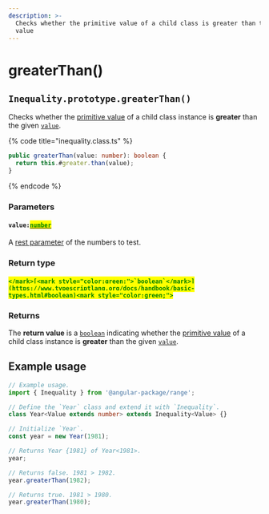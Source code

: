 ```yaml
---
description: >-
  Checks whether the primitive value of a child class is greater than the given
  value
---
```


# greaterThan()

## `Inequality.prototype.greaterThan()`

Checks whether the [primitive value](https://developer.mozilla.org/en-US/docs/Glossary/Primitive#primitive\_wrapper\_objects\_in\_javascript) of a child class instance is **greater** than the given [`value`](greaterthan.md#...values-number).

{% code title="inequality.class.ts" %}
```typescript
public greaterThan(value: number): boolean {
  return this.#greater.than(value);
}
```
{% endcode %}

### Parameters

#### `value:`[<mark style="color:green;">`number`</mark>](https://www.typescriptlang.org/docs/handbook/basic-types.html#number)

A [rest parameter](https://developer.mozilla.org/en-US/docs/Web/JavaScript/Reference/Functions/rest\_parameters) of the numbers to test.

### Return type

#### <mark style="color:green;">``</mark>[<mark style="color:green;">`boolean`</mark>](https://www.typescriptlang.org/docs/handbook/basic-types.html#boolean)<mark style="color:green;">``</mark>

### Returns

The **return value** is a [`boolean`](https://developer.mozilla.org/en-US/docs/Web/JavaScript/Reference/Global\_Objects/Boolean) indicating whether the [primitive value](https://developer.mozilla.org/en-US/docs/Glossary/Primitive#primitive\_wrapper\_objects\_in\_javascript) of a child class instance is **greater** than the given [`value`](greaterthan.md#value-number).

## Example usage

```typescript
// Example usage.
import { Inequality } from '@angular-package/range';

// Define the `Year` class and extend it with `Inequality`.
class Year<Value extends number> extends Inequality<Value> {}

// Initialize `Year`.
const year = new Year(1981);

// Returns Year {1981} of Year<1981>.
year;

// Returns false. 1981 > 1982.
year.greaterThan(1982);

// Returns true. 1981 > 1980.
year.greaterThan(1980);
```
